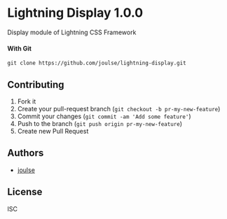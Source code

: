 # Lightning Display 1.0.0

Display module of Lightning CSS Framework

#### With Git

```
git clone https://github.com/joulse/lightning-display.git
```

## Contributing

1. Fork it
2. Create your pull-request branch (`git checkout -b pr-my-new-feature`)
3. Commit your changes (`git commit -am 'Add some feature'`)
4. Push to the branch (`git push origin pr-my-new-feature`)
5. Create new Pull Request

## Authors

* [joulse](http://www.joulse.com)

## License

ISC
